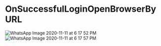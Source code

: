 # OnSuccessfulLoginOpenBrowserByURL
![WhatsApp Image 2020-11-11 at 6 17 52 PM](https://user-images.githubusercontent.com/61753161/98813917-f4501180-244a-11eb-8098-2f9b4fc792e6.jpeg)
![WhatsApp Image 2020-11-11 at 6 17 57 PM](https://user-images.githubusercontent.com/61753161/98813941-fc0fb600-244a-11eb-96f2-fc11e8df7376.jpeg)
